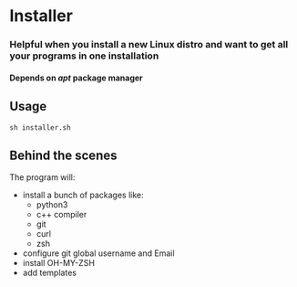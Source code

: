 # Installer
### Helpful when you install a new Linux distro and want to get all your programs in one installation
#### Depends on _apt_ package manager
## Usage
`sh installer.sh`
## Behind the scenes
The program will:
* install a bunch of packages like:
  - python3
  - c++ compiler
  - git
  - curl
  - zsh
* configure git global username and Email
* install OH-MY-ZSH
* add templates
